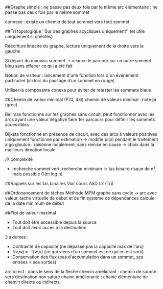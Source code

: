 
##Graphe
simple : ne passe pas deux fois par le même arc
élémentaire : ne passe pas deux fois par le même sommet

connexe : existe un chemin de tout sommet vers tout sommet


##Tri topologique
''Sur des graphes acycliques uniquement''
(et utile uniquement si orientés)

Réécriture linéaire du graphe, lecture uniquement de la droite vers la gauche

Si départ du mauvais sommet -> relance le parcour sur un autre sommet bleu
sans effacer ce qui a été fait

Notion de visiteur : lancement d'une fonction lors d'un événement particulier
(ici lors du passage d'un sommet en rouge)

Utiliser la composante conexe pour éviter de retester les sommets bleus


##Chemin de valeur minimal
(P74, 4.6)
chemin de valeurs minimal : noté pi (grec)

Bellman
fonctionne sur les graphes sans circuit, peut fonctionner avec les arcs ayant une valeur négative
faire 1er parcours pour définir les sommets accessibles

Dijksta
fonctionne en présence de circuit, avec des arcs à valeurs positives uniquement
fonctionne par estimation -> modifie pi(x) pendant le traitement
algo glouton : raisonne localement, sans remise en cause -> choix dans la meilleurs direction locale

/!\ complexité 
- recherche sommet vert, recherche minimum -> tas binaire
risque de n², mais possible O(m log n)

##Rappels sur les tas binaires
Voir cours ASD L2 (Tri)

##Ordonancement de tâches
Méthode MPM
graphe sans cycle -> arc avec valeur, tache virtuelle de début et de fin
système de dépendances
calcule de la date minimum de début

##Flot de valeur maximal
- Tout doit être accessible depuis la source
- Tout doit avoir acces à la destination

3 axiomes :
- Contrainte de capacité (ne dépasse pas la capacité max de l'arc)
- f(v,w) = -f(w,v) (ce qui viens d'un sommet est ce qui en est sorti)
- Conservation des flux (pas d'accumulation dans un sommet, ses entrées = ses sorties)

arc direct : dans le sens de la flèche
chemin améliorant : chemin de source vers destination non saturé
chaine améliorante : chaine élémentaire de chemin directs ou indirects


